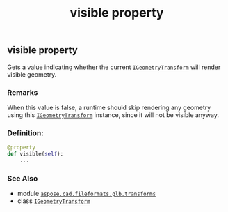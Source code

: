 ﻿---
title: visible property
second_title: Aspose.CAD for Python via .NET API References
description: 
type: docs
weight: 40
url: /python-net/aspose.cad.fileformats.glb.transforms/igeometrytransform/visible/
is_root: false
---

## visible property


Gets a value indicating whether the current [`IGeometryTransform`](/cad/python-net/aspose.cad.fileformats.glb.transforms/igeometrytransform) will render visible geometry.

### Remarks 


When this value is false, a runtime should skip rendering any geometry using
this [`IGeometryTransform`](/cad/python-net/aspose.cad.fileformats.glb.transforms/igeometrytransform) instance, since it will not be visible anyway.
### Definition:
```python
@property
def visible(self):
    ...
```

### See Also
* module [`aspose.cad.fileformats.glb.transforms`](../../)
* class [`IGeometryTransform`](/cad/python-net/aspose.cad.fileformats.glb.transforms/igeometrytransform)
